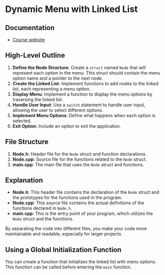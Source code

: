 # Dynamic Menu with Linked List 

## Documentation

- [Course website](https://mikeguzman.dev/software-development/programming-fundations/basic-programming-topics/collections/)

## High-Level Outline

1. **Define the Node Structure**: Create a `struct` named `Node` that will represent each option in the menu. This struct should contain the menu option name and a pointer to the next node.
2. **Create the Linked List**: Implement functions to add nodes to the linked list, each representing a menu option.
3. **Display Menu**: Implement a function to display the menu options by traversing the linked list.
4. **Handle User Input**: Use a `switch` statement to handle user input, allowing the user to select different options.
5. **Implement Menu Options**: Define what happens when each option is selected.
6. **Exit Option**: Include an option to exit the application.

## File Structure

1. **Node.h**: Header file for the `Node` struct and function declarations.
2. **Node.cpp**: Source file for the functions related to the `Node` struct.
3. **main.cpp**: The main file that uses the `Node` struct and functions.

## Explanation

- **Node.h**: This header file contains the declaration of the `Node` struct and the prototypes for the functions used in the program.
- **Node.cpp**: This source file contains the actual definitions of the functions declared in `Node.h`.
- **main.cpp**: This is the entry point of your program, which utilizes the `Node` struct and the functions.

By separating the code into different files, you make your code more maintainable and readable, especially for larger projects.

## Using a Global Initialization Function

You can create a function that initializes the linked list with menu options. This function can be called before entering the `main` function.
